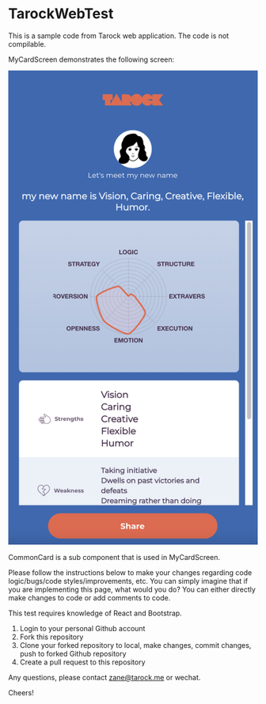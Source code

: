 # TarockWebTest

This is a sample code from Tarock web application. The code is not compilable.

MyCardScreen demonstrates the following screen:

![screeshot](./screenshot.png)

CommonCard is a sub component that is used in MyCardScreen.

Please follow the instructions below to make your changes regarding code logic/bugs/code styles/improvements, etc. You can simply imagine that if you are implementing this page, what would you do? You can either directly make changes to code or add comments to code.

This test requires knowledge of React and Bootstrap.

1. Login to your personal Github account
2. Fork this repository
3. Clone your forked repository to local, make changes, commit changes, push to forked Github repository
4. Create a pull request to this repository

Any questions, please contact zane@tarock.me or wechat.

Cheers!
